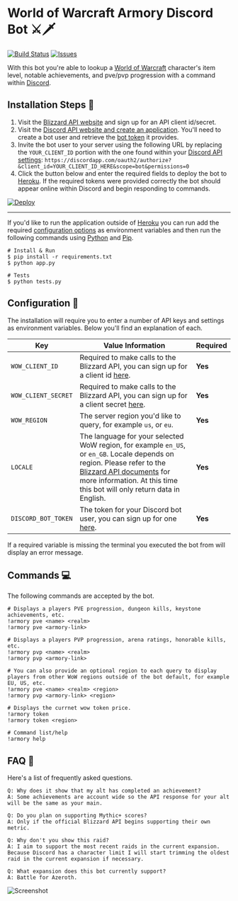 # World of Warcraft Armory Discord Bot ⚔️🗡️

[![Build Status](https://travis-ci.org/JamesIves/discord-wow-armory-bot.svg?branch=master)](https://travis-ci.org/JamesIves/discord-wow-armory-bot) [![Issues](https://img.shields.io/github/issues/JamesIves/discord-wow-armory-bot.svg)](https://github.com/JamesIves/discord-wow-armory-bot/issues)

With this bot you're able to lookup a [World of Warcraft](http://worldofwarcraft.com/) character's item level, notable achievements, and pve/pvp progression with a command within [Discord](https://discordapp.com/). 

## Installation Steps :minidisc: 

1. Visit the [Blizzard API website](https://dev.battle.net/) and sign up for an API client id/secret.
2. Visit the [Discord API website and create an application](https://discordapp.com/developers/applications/). You'll need to create a bot user and retrieve the [bot token](https://discordapp.com/developers/docs/intro#bots-and-apps) it provides.
3. Invite the bot user to your server using the following URL by replacing the `YOUR_CLIENT_ID` portion with the one found within your [Discord API settings](https://discordapp.com/developers/applications/): `https://discordapp.com/oauth2/authorize?&client_id=YOUR_CLIENT_ID_HERE&scope=bot&permissions=0`
4. Click the button below and enter the required fields to deploy the bot to [Heroku](http://heroku.com). If the required tokens were provided correctly the bot should appear online within Discord and begin responding to commands. 

[![Deploy](https://www.herokucdn.com/deploy/button.svg)](https://heroku.com/deploy?template=https://github.com/JamesIves/discord-wow-armory-bot/master)

---

If you'd like to run the application outside of [Heroku](http://heroku.com) you can run add the required [configuration options](#configuration-file_folder) as environment variables and then run the following commands using [Python](https://www.python.org/) and [Pip](https://pypi.org/project/pip/).

```
# Install & Run
$ pip install -r requirements.txt
$ python app.py

# Tests
$ python tests.py
```

## Configuration :file_folder: 

The installation will require you to enter a number of API keys and settings as environment variables. Below you'll find an explanation of each.

| Key  | Value Information | Required |
| ------------- | ------------- | ------------- |
| `WOW_CLIENT_ID`  | Required to make calls to the Blizzard API, you can sign up for a client id [here](https://dev.battle.net/).  | **Yes** |
| `WOW_CLIENT_SECRET`  | Required to make calls to the Blizzard API, you can sign up for a client secret [here](https://dev.battle.net/).  | **Yes** |
| `WOW_REGION`  | The server region you'd like to query, for example `us`, or `eu`.  | **Yes** |
| `LOCALE`  | The language for your selected WoW region, for example `en_US`, or `en_GB`. Locale depends on region. Please refer to the [Blizzard API documents](https://dev.battle.net/) for more information. At this time this bot will only return data in English.   | **Yes** |
| `DISCORD_BOT_TOKEN`  | The token for your Discord bot user, you can sign up for one [here](https://discordapp.com/developers/docs/intro). | **Yes** |

If a required variable is missing the terminal you executed the bot from will display an error message.


## Commands :computer: 
The following commands are accepted by the bot.

```
# Displays a players PVE progression, dungeon kills, keystone achievements, etc.
!armory pve <name> <realm>
!armory pve <armory-link>

# Displays a players PVP progression, arena ratings, honorable kills, etc.
!armory pvp <name> <realm>
!armory pvp <armory-link>

# You can also provide an optional region to each query to display players from other WoW regions outside of the bot default, for example EU, US, etc.
!armory pve <name> <realm> <region>
!armory pvp <armory-link> <region>

# Displays the currnet wow token price.
!armory token
!armory token <region>

# Command list/help
!armory help
```

## FAQ :speech_balloon: 
Here's a list of frequently asked questions.
```
Q: Why does it show that my alt has completed an achievement?
A: Some achievements are account wide so the API response for your alt will be the same as your main.

Q: Do you plan on supporting Mythic+ scores?
A: Only if the official Blizzard API begins supporting their own metric.

Q: Why don't you show this raid?
A: I aim to support the most recent raids in the current expansion. Because Discord has a character limit I will start trimming the oldest raid in the current expansion if necessary.

Q: What expansion does this bot currently support?
A: Battle for Azeroth.
```

![Screenshot](assets/screenshot.png)
